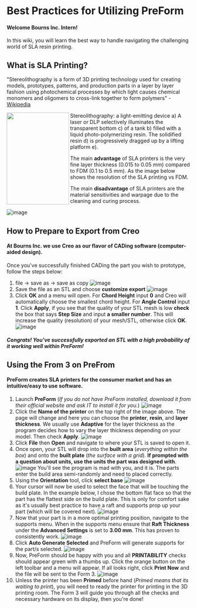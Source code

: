 # Best Practices for Utilizing PreForm
#### Welcome Bourns Inc. Intern!
In this wiki, you will learn the best way to handle navigating the challenging world of SLA resin printing.

## What is SLA Printing?
"Stereolithography is a form of 3D printing technology used for creating models, prototypes, patterns, and production parts in a layer by layer fashion using photochemical processes by which light causes chemical monomers and oligomers to cross-link together to form polymers" - [Wikipedia](https://en.wikipedia.org/wiki/Stereolithography)

<img align="left" width="170" height="250" src="https://upload.wikimedia.org/wikipedia/commons/thumb/d/d6/Schematic_representation_of_Stereolithography.png/220px-Schematic_representation_of_Stereolithography.png">
  
Stereolithography: a light-emitting device a) A laser or DLP selectively illuminates the transparent bottom c) of a tank b) filled with a liquid photo-polymerizing resin. The solidified resin d) is progressively dragged up by a lifting platform e).

The main **advantage** of SLA printers is the very fine layer thickness (0.015 to 0.05 mm) compared to FDM (0.1 to 0.5 mm). As the image below shows the resolution of the SLA printing vs FDM. 

The main **disadvantage** of SLA printers are the material sensitivities and warpage due to the cleaning and curing process.

![image](https://manufactur3dmag.com/wp-content/uploads/2018/02/Above-3D-Printed-parts-made-in-FDM-SLA-SLS-technology-from-left-to-right-Image-Credit-Formlabs.jpg)

## How to Prepare to Export from Creo
#### At Bourns Inc. we use Creo as our flavor of CADing software (computer-aided design).
Once you've successfully finished CADing the part you wish to prototype, follow the steps below:
1. file -> save as -> save as copy
![image](https://github.com/C-Chicas/Bourns-Wiki/blob/main/Images/creo_1.png)
2. Save the file as an STL and choose **customize export**
![image](https://github.com/C-Chicas/Bourns-Wiki/blob/main/Images/creo_2.png)
3. Click **OK** and a menu will open. For **Chord Height** input **0** and Creo will automatically choose the smallest chord height. For **Angle Control** input **1**. Click **Apply**, if you see that the quality of your STL mesh is low **check** the box that says **Step Size** and input **a smaller number**. This will increase the quality (resolution) of your mesh/STL, otherwise click **OK**.
![image](https://github.com/C-Chicas/Bourns-Wiki/blob/main/Images/creo_4.png)

##### Congrats! You've successfully exported an STL with a high probability of it working well within PreForm!

## Using the From 3 on PreFrom
#### PreForm creates SLA printers for the consumer market and has an intuitive/easy to use software.
1. Launch **PreForm** (_If you do not have PreForm installed, download it from their official website and ask IT to install it for you._)
![image](https://github.com/C-Chicas/Bourns-Wiki/blob/main/Images/preform_1.png)
2. Click the **Name of the printer** on the top right of the image above. The page will change and here you can choose the **printer**, **resin**, and **layer thickness**. We usually use **Adaptive** for the layer thickness as the program decides how to vary the layer thickness depending on your model. Then check **Apply**.
![image](https://github.com/C-Chicas/Bourns-Wiki/blob/main/Images/preform_7.png)
3. Click **File** then **Open** and navigate to where your STL is saved to open it.
4. Once open, your STL will drop into the **built area** (_everything within the box_) and onto the **built plate** (_the surface with a grid_). **If prompted with a question about units, use the units the part was designed with**.
![image](https://github.com/C-Chicas/Bourns-Wiki/blob/main/Images/preform_2.png)
You'll see the program is mad with you, and it is. The parts enter the build area semi-randomly and need to placed correctly.
5. Using the **Orientation** tool, click **select base**
![image](https://github.com/C-Chicas/Bourns-Wiki/blob/main/Images/preform_3.png)
6. Your cursor will now be used to select the face that will be touching the build plate. In the example below, I chose the bottom flat face so that the part has the flattest side on the build plate. This is only for comfort sake as it's usually best practice to have a raft and supports prop up your part (which will be covered next).
![image](https://github.com/C-Chicas/Bourns-Wiki/blob/main/Images/preform_4.png)
7. Now that your part is in a more optimal printing position, navigate to the supports menu. When in the supports menu ensure that **Raft Thickness** under the **Advanced Settings** is set to **3.00 mm**. This has proven to consistently work.
![image](https://github.com/C-Chicas/Bourns-Wiki/blob/main/Images/preform_5.png)
8. Click **Auto Generate Selected** and PreForm will generate supports for the part/s selected.
![image](https://github.com/C-Chicas/Bourns-Wiki/blob/main/Images/preform_6.png)
9. Now, PreForm should be happy with you and all **PRINTABILITY** checks should appear green with a thumbs up. Click the orange button on the left toolbar and a menu will appear. If all looks right, click **Print Now** and the file will be sent to the Form 3.
![image](https://github.com/C-Chicas/Bourns-Wiki/blob/main/Images/preform_8.png)
10. Unless the printer has been **Primed** before hand (_Primed means that its waiting to print_), you will need to ready the printer for printing in the 3D printing room. The Form 3 will guide you through all the checks and necessary hardware on its display, then you're done!
